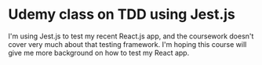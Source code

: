 # Udemy class on TDD using Jest.js

I'm using Jest.js to test my recent React.js app, and the coursework doesn't cover very much about that testing framework.  I'm hoping this course will give me more background on how to test my React app.
